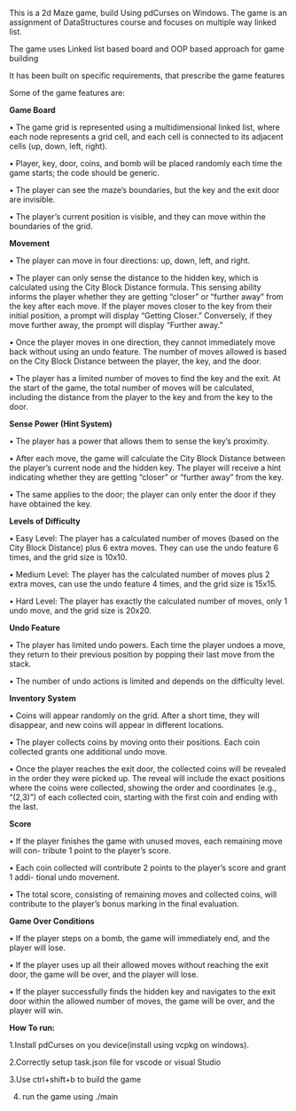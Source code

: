 This is a 2d Maze game, build Using pdCurses on Windows. The game is an assignment of DataStructures course and focuses on multiple way linked list.

The game uses Linked list based board and OOP based approach for game building

It has been built on specific requirements, that prescribe the game features

Some of the game features are:

**Game Board**

• The game grid is represented using a multidimensional linked list, where each node
represents a grid cell, and each cell is connected to its adjacent cells (up, down, left,
right).

• Player, key, door, coins, and bomb will be placed randomly each time the game
starts; the code should be generic.

• The player can see the maze’s boundaries, but the key and the exit door are invisible.

• The player’s current position is visible, and they can move within the boundaries
of the grid.

**Movement**

• The player can move in four directions: up, down, left, and right.

• The player can only sense the distance to the hidden key, which is calculated using
the City Block Distance formula. This sensing ability informs the player whether
they are getting “closer” or “further away” from the key after each move.
If the player moves closer to the key from their initial position, a prompt will display
“Getting Closer.” Conversely, if they move further away, the prompt will display
“Further away.”

• Once the player moves in one direction, they cannot immediately move back without
using an undo feature. The number of moves allowed is based on the City Block
Distance between the player, the key, and the door.

• The player has a limited number of moves to find the key and the exit. At the start
of the game, the total number of moves will be calculated, including the distance
from the player to the key and from the key to the door.

**Sense Power (Hint System)**

• The player has a power that allows them to sense the key’s proximity.

• After each move, the game will calculate the City Block Distance between the
player’s current node and the hidden key. The player will receive a hint indicating
whether they are getting “closer” or “further away” from the key.

• The same applies to the door; the player can only enter the door if they have
obtained the key.

**Levels of Difficulty**

• Easy Level: The player has a calculated number of moves (based on the City
Block Distance) plus 6 extra moves. They can use the undo feature 6 times, and
the grid size is 10x10.

• Medium Level: The player has the calculated number of moves plus 2 extra
moves, can use the undo feature 4 times, and the grid size is 15x15.

• Hard Level: The player has exactly the calculated number of moves, only 1 undo
move, and the grid size is 20x20.

**Undo Feature**

• The player has limited undo powers. Each time the player undoes a move, they
return to their previous position by popping their last move from the stack.

• The number of undo actions is limited and depends on the difficulty level.

**Inventory System**

• Coins will appear randomly on the grid. After a short time, they will disappear,
and new coins will appear in different locations.

• The player collects coins by moving onto their positions. Each coin collected grants
one additional undo move.

• Once the player reaches the exit door, the collected coins will be revealed in the order
they were picked up. The reveal will include the exact positions where the coins
were collected, showing the order and coordinates (e.g., “(2,3)”) of each collected
coin, starting with the first coin and ending with the last.

**Score**

• If the player finishes the game with unused moves, each remaining move will con-
tribute 1 point to the player’s score.

• Each coin collected will contribute 2 points to the player’s score and grant 1 addi-
tional undo movement.

• The total score, consisting of remaining moves and collected coins, will contribute
to the player’s bonus marking in the final evaluation.

**Game Over Conditions**

• If the player steps on a bomb, the game will immediately end, and the player will
lose.

• If the player uses up all their allowed moves without reaching the exit door, the
game will be over, and the player will lose.

• If the player successfully finds the hidden key and navigates to the exit door within
the allowed number of moves, the game will be over, and the player will win.

**How To run:**

1.Install pdCurses on you device(install using vcpkg on windows).

2.Correctly setup task.json file for vscode or visual Studio

3.Use ctrl+shift+b to build the game

4. run the game using ./main
   




